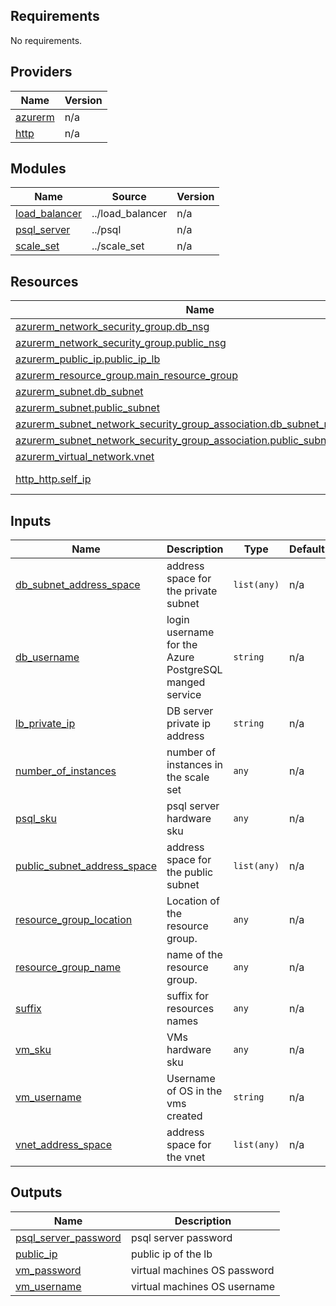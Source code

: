 <!-- BEGIN_TF_DOCS -->
## Requirements

No requirements.

## Providers

| Name | Version |
|------|---------|
| <a name="provider_azurerm"></a> [azurerm](#provider\_azurerm) | n/a |
| <a name="provider_http"></a> [http](#provider\_http) | n/a |

## Modules

| Name | Source | Version |
|------|--------|---------|
| <a name="module_load_balancer"></a> [load\_balancer](#module\_load\_balancer) | ../load_balancer | n/a |
| <a name="module_psql_server"></a> [psql\_server](#module\_psql\_server) | ../psql | n/a |
| <a name="module_scale_set"></a> [scale\_set](#module\_scale\_set) | ../scale_set | n/a |

## Resources

| Name | Type |
|------|------|
| [azurerm_network_security_group.db_nsg](https://registry.terraform.io/providers/hashicorp/azurerm/latest/docs/resources/network_security_group) | resource |
| [azurerm_network_security_group.public_nsg](https://registry.terraform.io/providers/hashicorp/azurerm/latest/docs/resources/network_security_group) | resource |
| [azurerm_public_ip.public_ip_lb](https://registry.terraform.io/providers/hashicorp/azurerm/latest/docs/resources/public_ip) | resource |
| [azurerm_resource_group.main_resource_group](https://registry.terraform.io/providers/hashicorp/azurerm/latest/docs/resources/resource_group) | resource |
| [azurerm_subnet.db_subnet](https://registry.terraform.io/providers/hashicorp/azurerm/latest/docs/resources/subnet) | resource |
| [azurerm_subnet.public_subnet](https://registry.terraform.io/providers/hashicorp/azurerm/latest/docs/resources/subnet) | resource |
| [azurerm_subnet_network_security_group_association.db_subnet_nsg_asso](https://registry.terraform.io/providers/hashicorp/azurerm/latest/docs/resources/subnet_network_security_group_association) | resource |
| [azurerm_subnet_network_security_group_association.public_subnet_nsg_asso](https://registry.terraform.io/providers/hashicorp/azurerm/latest/docs/resources/subnet_network_security_group_association) | resource |
| [azurerm_virtual_network.vnet](https://registry.terraform.io/providers/hashicorp/azurerm/latest/docs/resources/virtual_network) | resource |
| [http_http.self_ip](https://registry.terraform.io/providers/hashicorp/http/latest/docs/data-sources/http) | data source |

## Inputs

| Name | Description | Type | Default | Required |
|------|-------------|------|---------|:--------:|
| <a name="input_db_subnet_address_space"></a> [db\_subnet\_address\_space](#input\_db\_subnet\_address\_space) | address space for the private subnet | `list(any)` | n/a | yes |
| <a name="input_db_username"></a> [db\_username](#input\_db\_username) | login username for the Azure PostgreSQL manged service | `string` | n/a | yes |
| <a name="input_lb_private_ip"></a> [lb\_private\_ip](#input\_lb\_private\_ip) | DB server private ip address | `string` | n/a | yes |
| <a name="input_number_of_instances"></a> [number\_of\_instances](#input\_number\_of\_instances) | number of instances in the scale set | `any` | n/a | yes |
| <a name="input_psql_sku"></a> [psql\_sku](#input\_psql\_sku) | psql server hardware sku | `any` | n/a | yes |
| <a name="input_public_subnet_address_space"></a> [public\_subnet\_address\_space](#input\_public\_subnet\_address\_space) | address space for the public subnet | `list(any)` | n/a | yes |
| <a name="input_resource_group_location"></a> [resource\_group\_location](#input\_resource\_group\_location) | Location of the resource group. | `any` | n/a | yes |
| <a name="input_resource_group_name"></a> [resource\_group\_name](#input\_resource\_group\_name) | name of the resource group. | `any` | n/a | yes |
| <a name="input_suffix"></a> [suffix](#input\_suffix) | suffix for resources names | `any` | n/a | yes |
| <a name="input_vm_sku"></a> [vm\_sku](#input\_vm\_sku) | VMs hardware sku | `any` | n/a | yes |
| <a name="input_vm_username"></a> [vm\_username](#input\_vm\_username) | Username of OS in the vms created | `string` | n/a | yes |
| <a name="input_vnet_address_space"></a> [vnet\_address\_space](#input\_vnet\_address\_space) | address space for the vnet | `list(any)` | n/a | yes |

## Outputs

| Name | Description |
|------|-------------|
| <a name="output_psql_server_password"></a> [psql\_server\_password](#output\_psql\_server\_password) | psql server password |
| <a name="output_public_ip"></a> [public\_ip](#output\_public\_ip) | public ip of the lb |
| <a name="output_vm_password"></a> [vm\_password](#output\_vm\_password) | virtual machines OS password |
| <a name="output_vm_username"></a> [vm\_username](#output\_vm\_username) | virtual machines OS username |
<!-- END_TF_DOCS -->